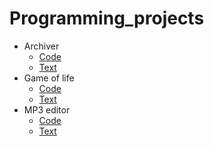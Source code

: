 # Programming_projects

* Archiver  
  * [Code](Arcivator)  
  * [Text](Arcivator/readme.pdf)  
* Game of life  
  * [Code](Game_of_life/main.c)  
  * [Text](Game_of_life/readme.pdf)  
* MP3 editor  
  * [Code](MP3_editor)  
  * [Text](MP3_editor/readme.pdf)  
